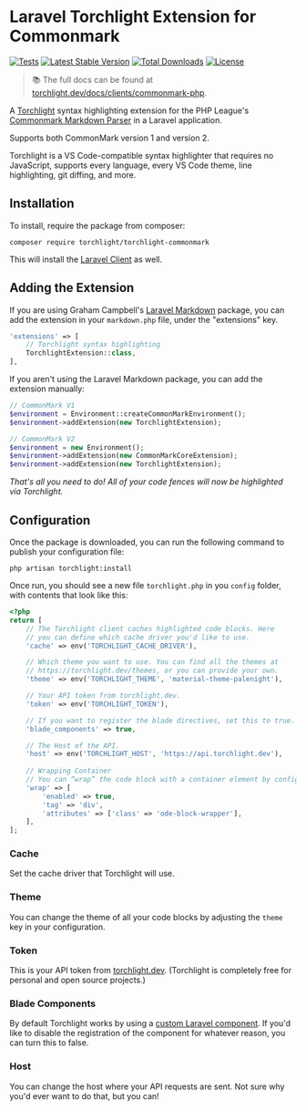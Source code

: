 # Laravel Torchlight Extension for Commonmark

[![Tests](https://github.com/torchlight-api/torchlight-commonmark-php/actions/workflows/tests.yml/badge.svg)](https://github.com/torchlight-api/torchlight-commonmark-php/actions/workflows/tests.yml) [![Latest Stable Version](https://poser.pugx.org/torchlight/torchlight-commonmark/v)](//packagist.org/packages/torchlight/torchlight-commonmark) [![Total Downloads](https://poser.pugx.org/torchlight/torchlight-commonmark/downloads)](//packagist.org/packages/torchlight/torchlight-commonmark) [![License](https://poser.pugx.org/torchlight/torchlight-commonmark/license)](//packagist.org/packages/torchlight/torchlight-commonmark)

> 📚 The full docs can be found at [torchlight.dev/docs/clients/commonmark-php](https://torchlight.dev/docs/clients/commonmark-php).

A [Torchlight](https://torchlight.dev) syntax highlighting extension for the PHP League's [Commonmark Markdown Parser](https://commonmark.thephpleague.com/) in a Laravel application.

Supports both CommonMark version 1 and version 2.

Torchlight is a VS Code-compatible syntax highlighter that requires no JavaScript, supports every language, every VS Code theme, line highlighting, git diffing, and more.

## Installation

To install, require the package from composer:

```shell
composer require torchlight/torchlight-commonmark
```

This will install the [Laravel Client](https://github.com/torchlight-api/torchlight-laravel) as well.

## Adding the Extension

If you are using Graham Campbell's [Laravel Markdown](https://github.com/GrahamCampbell/Laravel-Markdown) package, you can add the extension in your `markdown.php` file, under the "extensions" key.

```php
'extensions' => [
    // Torchlight syntax highlighting
    TorchlightExtension::class,
],
```

If you aren't using the Laravel Markdown package, you can add the extension manually:

```php
// CommonMark V1
$environment = Environment::createCommonMarkEnvironment();
$environment->addExtension(new TorchlightExtension);

// CommonMark V2
$environment = new Environment();
$environment->addExtension(new CommonMarkCoreExtension);
$environment->addExtension(new TorchlightExtension);
```

*That's all you need to do! All of your code fences will now be highlighted via Torchlight.*

## Configuration

Once the package is downloaded, you can run the following command to publish your configuration file:

```shell
php artisan torchlight:install
```

Once run, you should see a new file `torchlight.php` in you `config` folder, with contents that look like this:

```php
<?php
return [
    // The Torchlight client caches highlighted code blocks. Here
    // you can define which cache driver you'd like to use.
    'cache' => env('TORCHLIGHT_CACHE_DRIVER'),

    // Which theme you want to use. You can find all the themes at
    // https://torchlight.dev/themes, or you can provide your own.
    'theme' => env('TORCHLIGHT_THEME', 'material-theme-palenight'),

    // Your API token from torchlight.dev.
    'token' => env('TORCHLIGHT_TOKEN'),

    // If you want to register the blade directives, set this to true.
    'blade_components' => true,

    // The Host of the API.
    'host' => env('TORCHLIGHT_HOST', 'https://api.torchlight.dev'),
    
    // Wrapping Container
    // You can “wrap” the code block with a container element by configuring the following options:
    'wrap' => [
        'enabled' => true,
        'tag' => 'div',
        'attributes' => ['class' => 'ode-block-wrapper'],
    ],
];
```
### Cache

Set the cache driver that Torchlight will use.

### Theme

You can change the theme of all your code blocks by adjusting the `theme` key in your configuration.

### Token

This is your API token from [torchlight.dev](https://torchlight.dev). (Torchlight is completely free for personal and open source projects.)

### Blade Components

By default Torchlight works by using a [custom Laravel component](https://laravel.com/docs/master/blade#components). If you'd like to disable the registration of the component for whatever reason, you can turn this to false.

### Host

You can change the host where your API requests are sent. Not sure why you'd ever want to do that, but you can!

